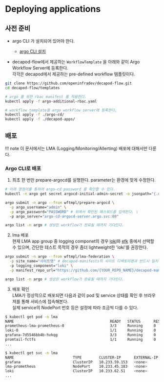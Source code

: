 # Deploying applications

## 사전 준비
* argo CLI 가 설치되어 있어야 한다.
    * [argo CLI 설치](https://github.com/argoproj/argo-workflows/releases) 

* decapod-flow에서 제공하는 `WorkflowTemplate` 을 아래와 같이 Argo Workflow Server에 등록한다.  
  각각은 decapod에서 제공하는 pre-defined workflow 템플릿이다.
```bash
git clone https://github.com/openinfradev/decapod-flow.git
cd decapod-flow/templates

# argo 를 위한 rbac manifest 를 적용한다.
kubectl apply -f argo-additional-rbac.yaml

# workflow template을 argo workflow server에 등록한다.
kubectl apply -f ./argo-cd/
kubectl apply -f ./decapod-apps/
``` 

## 배포
!!! note
    이 문서에서는 LMA (Logging/Monitoring/Allerting) 배포에 대해서만 다룬다. 
### Argo CLI로 배포
1. 최초 한 번만 prepare-argocd를 실행한다. parameter는 환경에 맞게 수정한다.  
  ```sh
  # 아래 명령어를 통하여 argo-cd password 를 확인할 수 있다.
  kubectl -n argo get secret argocd-initial-admin-secret -o jsonpath="{.data.password}" | base64 -d

  argo submit -n argo --from wftmpl/prepare-argocd \
    -p argo_username="admin" \
    -p argo_password="PASSWORD" # 위에서 확인된 패스워드를 입력한다. \
    -p argo_server="argo-cd-argocd-server.argo.svc:80"

  argo list -n argo # 생성된 workflow가 완료될 때까지 기다린다.
  ```

2. lma 배포  
  현재 LMA app group 중 logging componet의 경우 [loki](https://grafana.com/docs/loki/latest/)와 [efk](https://www.digitalocean.com/community/tutorials/how-to-set-up-an-elasticsearch-fluentd-and-kibana-efk-logging-stack-on-kubernetes) 중에서 선택할 수 있으며, 간단한 테스트 목적의 경우 좀더 lightweight한 'loki'를 권장한다.
  ```sh
  argo submit -n argo --from wftmpl/lma-federation \
    -p site_name="사이트명" # decapod-manifests의 사이트 디렉토리명과 반드시 일치해야한다. \
    -p logging_component="loki" \
    -p manifest_repo_url="https://github.com/{YOUR_REPO_NAME}/decapod-manifests" # decapod-manifests repository 주소

  argo list -n argo # 생성된 workflow가 완료될 때까지 기다린다.
  ```

3. 배포 확인  
  LMA가 정상적으로 배포되면 다음과 같이 pod 및 service 상태를 확인 후 브라우져를 통해 서비스에 접속해본다.  
  실제 service의 NodePort 번호 등은 설정에 따라 조금씩 다를 수 있다.
  ```sh
  $ kubectl get pod -n lma
  NAME                                            READY   STATUS      RESTARTS       AGE
  prometheus-lma-prometheus-0                     3/3     Running     0              18d
  loki-0                                          1/1     Running     0              20h
  grafana-7d5546bb4b-hvkqg                        3/3     Running     0              18d
  promtail-fctfs                                  1/1     Running     0              18d
  ...

  $ kubectl get svc -n lma
  NAME                           TYPE        CLUSTER-IP      EXTERNAL-IP   PORT(S)                           AGE
  grafana                        ClusterIP   10.233.59.153   <none>        80/TCP                            18d
  lma-prometheus                 NodePort    10.233.45.183   <none>        9090:30008/TCP                    18d
  loki                           ClusterIP   10.233.62.51    <none>        3100/TCP                          18d
  ...
  ```
